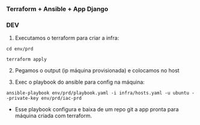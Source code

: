 ### Terraform + Ansible + App Django


### DEV

1. Executamos o terraform para criar a infra:

```
cd env/prd
```

```
terraform apply
```
2. Pegamos o output (ip máquina provisionada) e colocamos no host

3. Exec o playbook do ansible para config na máquina:

```
ansible-playbook env/prd/playbook.yaml -i infra/hosts.yaml -u ubuntu --private-key env/prd/iac-prd
```

* Esse playbook configura e baixa de um repo git a app pronta para máquina criada com terraform.